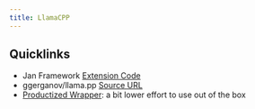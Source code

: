 ```yaml
---
title: LlamaCPP
---
```


## Quicklinks

- Jan Framework [Extension Code](https://github.com/janhq/jan/tree/main/extensions/inference-nitro-extension)
- ggerganov/llama.pp [Source URL](https://github.com/ggerganov/llama.cpp)
- [Productized Wrapper](https://nitro.jan.ai/): a bit lower effort to use out of the box
